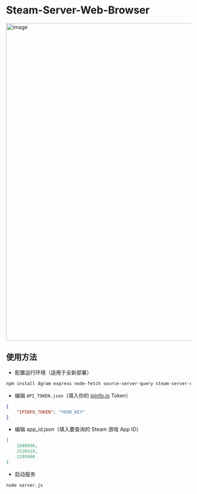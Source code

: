 # Steam-Server-Web-Browser

<img width="1888" height="867" alt="image" src="https://github.com/user-attachments/assets/1afa991f-2cc7-403b-80b7-e497c8c81428" />

## 使用方法

- 配置运行环境（适用于全新部署）
```bash
npm install dgram express node-fetch source-server-query steam-server-query ws
```

- 编辑 `API_TOKEN.json`（填入你的 [ipinfo.io](https://ipinfo.io) Token）
```json
{
    "IPINFO_TOKEN": "YOUR_KEY"
}
```

- 编辑 app_id.json（填入要查询的 Steam 游戏 App ID）

```json
[
    1088090,
    2520410,
    1295900
]  
```

- 启动服务

```bash
node server.js
```
